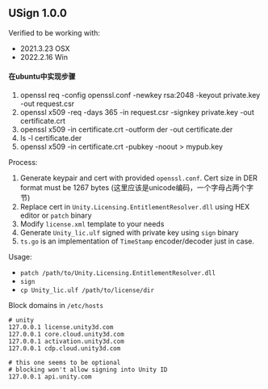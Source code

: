 USign 1.0.0
-

Verified to be working with:
    
* 2021.3.23 OSX
* 2022.2.16 Win

#### 在ubuntu中实现步骤
1. openssl req -config openssl.conf -newkey rsa:2048 -keyout private.key -out request.csr
2. openssl x509 -req -days 365 -in request.csr -signkey private.key -out certificate.crt
3. openssl x509 -in certificate.crt -outform der -out certificate.der
4.  ls -l certificate.der
5.  openssl x509 -in certificate.crt -pubkey -noout > mypub.key

Process:

1. Generate keypair and cert with provided `openssl.conf`. Cert size in DER format must be 1267 bytes (这里应该是unicode编码，一个字母占两个字节)
2. Replace cert in `Unity.Licensing.EntitlementResolver.dll` using HEX editor or `patch` binary
3. Modify `license.xml` template to your needs
4. Generate `Unity_lic.ulf` signed with private key using `sign` binary
5. `ts.go` is an implementation of `TimeStamp` encoder/decoder just in case.

Usage:

* `patch /path/to/Unity.Licensing.EntitlementResolver.dll`
* `sign`
* `cp Unity_lic.ulf /path/to/license/dir`

Block domains in `/etc/hosts`

```
# unity
127.0.0.1 license.unity3d.com
127.0.0.1 core.cloud.unity3d.com
127.0.0.1 activation.unity3d.com
127.0.0.1 cdp.cloud.unity3d.com

# this one seems to be optional
# blocking won't allow signing into Unity ID
127.0.0.1 api.unity.com
```
